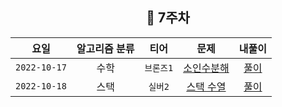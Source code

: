 <div align="center">
  
  ## 📅 7주차

| 요일 | 알고리즘 분류 | 티어  | 문제| 내풀이 |
| :---: | :---: | :---: | :---: | :---:|
|`2022-10-17`| 수학 | `브론즈1` | [소인수분해](https://www.acmicpc.net/problem/11653) | [풀이](https://github.com/jangwon3828/Algorithm_Competition-Study/blob/woohyeon/7%EC%A3%BC%EC%B0%A8/7%EC%A3%BC%EC%B0%A8_%EC%9A%B0%ED%98%84/%EC%86%8C%EC%9D%B8%EC%88%98%20%EB%B6%84%ED%95%B4.java) |
|`2022-10-18`| 스택 | `실버2` | [스택 수열](https://www.acmicpc.net/problem/1874) | [풀이](https://github.com/jangwon3828/Algorithm_Competition-Study/blob/woohyeon/7%EC%A3%BC%EC%B0%A8/7%EC%A3%BC%EC%B0%A8_%EC%9A%B0%ED%98%84/%EC%8A%A4%ED%83%9D%20%EC%88%98%EC%97%B4.java) |
</div>

